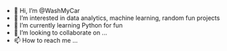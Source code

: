 - 👋 Hi, I’m @WashMyCar
- 👀 I’m interested in data analytics, machine learning, random fun projects
- 🌱 I’m currently learning Python for fun
- 💞️ I’m looking to collaborate on ...
- 📫 How to reach me ...

<!---
WashMyCar/WashMyCar is a ✨ special ✨ repository because its `README.md` (this file) appears on your GitHub profile.
You can click the Preview link to take a look at your changes.
--->
